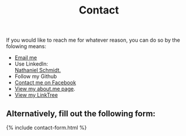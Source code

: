 ﻿---
layout: page
title: Contact
description: "Nathaniel Schmidt contact information; use email, LinkedIn or Facebook"
permalink: /contact/
---

If you would like to reach me for whatever reason, you can do so by the folowing means:

* [Email me](mailto:schmidty2244@gmail.com)
* Use LinkedIn:
  <script src="https://platform.linkedin.com/badges/js/profile.js" async defer type="text/javascript"></script>
  <div class="badge-base LI-profile-badge" data-locale="en_US" data-size="large" data-theme="light" data-type="VERTICAL" data-vanity="njsch" data-version="v1"><a class="badge-base__link LI-simple-link" href="https://au.linkedin.com/in/njsch?trk=profile-badge">Nathaniel Schmidt.</a></div>
* Follow my Github
  <div class="github-profile-badge" data-user="njsch"></div>
  <script src="https://cdn.jsdelivr.net/gh/Rapsssito/github-profile-badge@latest/src/widget.min.js"></script>
* [Contact me on Facebook](https://www.facebook.com/whatpictureisthat/)
* [View my about.me page](https://about.me/njschmidt/).
* [View my LinkTree](https://linktr.ee/njschmidt)

## Alternatively, fill out the following form:
{% include contact-form.html %}
